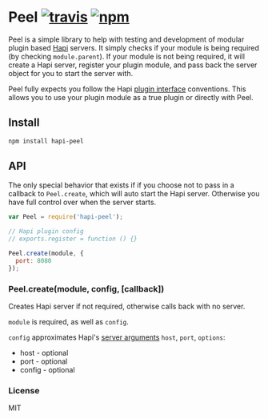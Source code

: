 # Peel [![travis](https://img.shields.io/travis/chapel/hapi-peel.svg)](https://travis-ci.org/chapel/hapi-peel) [![npm](https://img.shields.io/npm/v/hapi-peel.svg)](https://npmjs.org/package/hapi-peel)

Peel is a simple library to help with testing and development of modular plugin based
[Hapi](http://hapijs.org) servers. It simply checks if your module is being required (by
checking `module.parent`). If your module is not being required, it will create a Hapi
server, register your plugin module, and pass back the server object for you to start the
server with.

Peel fully expects you follow the Hapi [plugin interface](http://hapijs.com/api#plugin-interface)
conventions. This allows you to use your plugin module as a true plugin or directly with Peel.

## Install
```sh
npm install hapi-peel
```

## API
The only special behavior that exists if if you choose not to pass in a callback to `Peel.create`,
which will auto start the Hapi server. Otherwise you have full control over when the server starts.

```js
var Peel = require('hapi-peel');

// Hapi plugin config
// exports.register = function () {}

Peel.create(module, {
  port: 8080
});
```

### Peel.create(module, config, [callback])
Creates Hapi server if not required, otherwise calls back with no server.

`module` is required, as well as `config`.

`config` approximates Hapi's [server arguments](http://hapijs.com/api#new-serverhost-port-options) `host`, `port`, `options`:
 * host - optional
 * port - optional
 * config - optional

### License
MIT

